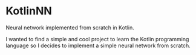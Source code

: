 # KotlinNN
Neural network implemented from scratch in Kotlin.

I wanted to find a simple and cool project to learn the Kotlin programming language so I decides to implement a simple neural network from scratch.


